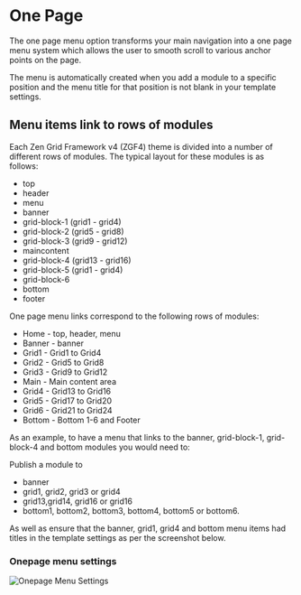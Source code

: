 One Page
====

The one page menu option transforms your main navigation into a one page menu system which allows the user to smooth scroll to various anchor points on the page. 

The menu is automatically created when you add a module to a specific position and the menu title for that position is not blank in your template settings. 

Menu items link to rows of modules
----
Each Zen Grid Framework v4 (ZGF4) theme is divided into a number of different rows of modules. The typical layout for these modules is as follows:

- top
- header
- menu
- banner
- grid-block-1 (grid1 - grid4)
- grid-block-2 (grid5 - grid8)
- grid-block-3 (grid9 - grid12)
- maincontent
- grid-block-4 (grid13 - grid16)
- grid-block-5 (grid1 - grid4)
- grid-block-6
- bottom
- footer

One page menu links correspond to the following rows of modules:

- Home - top, header, menu
- Banner - banner
- Grid1 - Grid1 to Grid4
- Grid2 - Grid5 to Grid8
- Grid3 - Grid9 to Grid12
- Main - Main content area
- Grid4 - Grid13 to Grid16
- Grid5 - Grid17 to Grid20
- Grid6 - Grid21 to Grid24
- Bottom - Bottom 1-6 and Footer


As an example, to have a menu that links to the banner, grid-block-1, grid-block-4 and bottom modules you would need to:

Publish a module to
- banner
- grid1, grid2, grid3 or grid4
- grid13,grid14, grid16 or grid16
- bottom1, bottom2, bottom3, bottom4, bottom5 or bottom6.

As well as ensure that the banner, grid1, grid4 and bottom menu items had titles in the template settings as per the screenshot below.

### Onepage menu settings
![Onepage Menu Settings](/zen-grid-framework-4/images/menu/onepage.jpg)


